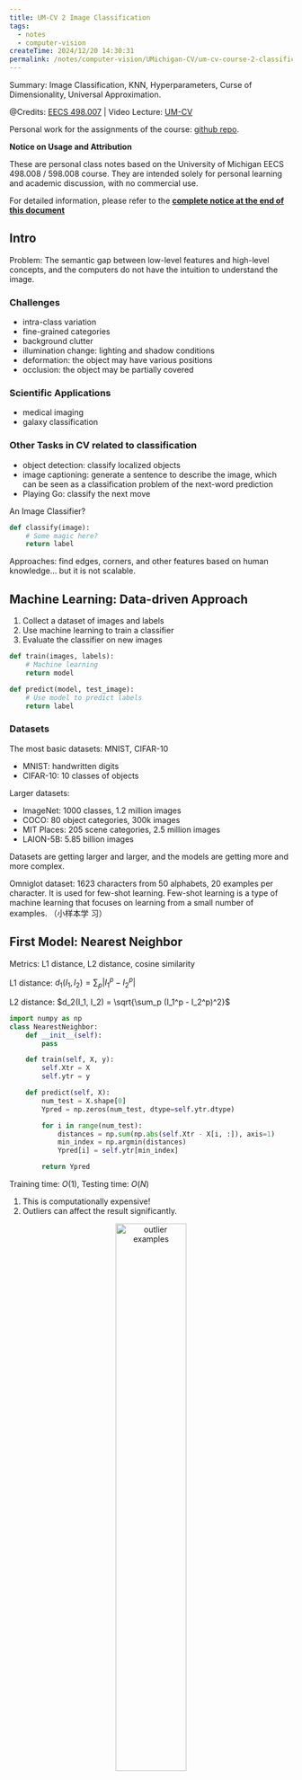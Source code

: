 ```yaml
---
title: UM-CV 2 Image Classification
tags: 
  - notes
  - computer-vision
createTime: 2024/12/20 14:30:31
permalink: /notes/computer-vision/UMichigan-CV/um-cv-course-2-classification/
---
```


Summary: Image Classification, KNN, Hyperparameters, Curse of Dimensionality,
Universal Approximation.

<!-- more -->

@Credits: [EECS 498.007](https://web.eecs.umich.edu/~justincj/teaching/eecs498/WI2022/) | 
Video Lecture: [UM-CV](https://www.youtube.com/watch?v=dJYGatp4SvA&list=PL5-TkQAfAZFbzxjBHtzdVCWE0Zbhomg7r) 

Personal work for the assignments of the course: [github repo](https://github.com/SaturnTsen/EECS-498-007/).

**Notice on Usage and Attribution**

These are personal class notes based on the University of Michigan EECS 498.008
/ 598.008 course. They are intended solely for personal learning and academic
discussion, with no commercial use.

For detailed information, please refer to the **[complete notice at the end of this document](#notice-on-usage-and-attribution)**

## Intro

Problem: The semantic gap between low-level features and high-level concepts,
and the computers do not have the intuition to understand the image.


### Challenges

- intra-class variation
- fine-grained categories
- background clutter
- illumination change: lighting and shadow conditions
- deformation: the object may have various positions
- occlusion: the object may be partially covered

### Scientific Applications

- medical imaging
- galaxy classification

### Other Tasks in CV related to classification
- object detection: classify localized objects
- image captioning: generate a sentence to describe the image, which can be seen
  as a classification problem of the next-word prediction
- Playing Go: classify the next move

An Image Classifier?
```python
def classify(image):
    # Some magic here?
    return label
```
Approaches: find edges, corners, and other features based on human knowledge...
but it is not scalable.

## Machine Learning: Data-driven Approach

1. Collect a dataset of images and labels
2. Use machine learning to train a classifier
3. Evaluate the classifier on new images

```python
def train(images, labels):
    # Machine learning
    return model
```

```python
def predict(model, test_image):
    # Use model to predict labels
    return label
```

### Datasets

The most basic datasets: MNIST, CIFAR-10
- MNIST: handwritten digits
- CIFAR-10: 10 classes of objects

Larger datasets:
- ImageNet: 1000 classes, 1.2 million images
- COCO: 80 object categories, 300k images
- MIT Places: 205 scene categories, 2.5 million images
- LAION-5B: 5.85 billion images

Datasets are getting larger and larger, and the models are getting more and more
complex.

Omniglot dataset: 1623 characters from 50 alphabets, 20 examples per character.
It is used for few-shot learning. Few-shot learning is a type of machine
learning that focuses on learning from a small number of examples. （小样本学
习）

## First Model: Nearest Neighbor

Metrics: L1 distance, L2 distance, cosine similarity

L1 distance: $d_1(I_1, I_2) = \sum_p |I_1^p - I_2^p|$

L2 distance: $d_2(I_1, I_2) = \sqrt{\sum_p (I_1^p - I_2^p)^2}$

```python
import numpy as np
class NearestNeighbor:
    def __init__(self):
        pass

    def train(self, X, y):
        self.Xtr = X
        self.ytr = y

    def predict(self, X):
        num_test = X.shape[0]
        Ypred = np.zeros(num_test, dtype=self.ytr.dtype)

        for i in range(num_test):
            distances = np.sum(np.abs(self.Xtr - X[i, :]), axis=1)
            min_index = np.argmin(distances)
            Ypred[i] = self.ytr[min_index]

        return Ypred
```

Training time: $O(1)$, Testing time: $O(N)$

1. This is computationally expensive!
2. Outliers can affect the result significantly.

<div style="text-align:center;">
<img src="/images/um-cv/um-cv-2-1.png" width="50%" alt="outlier examples"  /><br>
Fig: outliers
</div>

Web demo: [Nearest Neighbor Demo](http://vision.stanford.edu/teaching/cs231n-demos/knn/)

### Hyperparameters

What is the best K to use?

Hyperparameters: parameters that are not learned by the model, but are set at
the start of the learning process.

Setting Hyperparameters:

- Idea 1: Choose hyperparameters that work best on the data.
  - BAD: This works best on the training data.
- Idea 2: Split data into train and test and choose hyperparameters that work best on the test data.
  - BAD: The algorithm is polluted by the test data!
- Idea 3: Split data into train, validation, and test. Choose hyperparameters that work best on the validation data.
  - Better and correct ! We only touch once the test data.
  - Bad performance on the test set implies bad performance on the real world.

<div style="text-align:center;">
<img src="/images/um-cv/um-cv-2-2.png" width="80%" alt="How to split your data"  /><br>
Fig: How to split your data
</div>

- Idea 4: Cross-validation: split data into k folds, train on k-1 folds, and test on the remaining fold. Repeat k times and average the results.
  - Better than Idea 3, but computationally expensive. Useful for small datasets, but not used too much in deep learning.

<div style="text-align:center;">
<img src="/images/um-cv/um-cv-2-3.png" width="80%" alt="cross-validation"  /><br>
Fig: cross-validation
</div>

Empirical studies:

<div style="text-align:center;">
<img src="/images/um-cv/um-cv-2-4.png" width="80%" alt="Empirical studies"  /><br>
Fig: Empirical studies
</div>

### Correctness: Universal Approximation

KNN has universal approximation power on compact sets.
<div style="text-align:center;">
<img src="/images/um-cv/um-cv-2-5.png" width="80%" alt="Universal Approximation"  /><br>
Fig: Universal Approximation
</div>

### Curse of Dimensionality

As the number of (input) dimensions increases, the volume of the space increases
exponentially, and the number of data points required to fill the space
increases exponentially.

### Summary

- KNN very is slow at runtime.
- Distance metrics on pixels are not informative, e.g. predicting a human's face
  based on the surrounding pixels.
- Surprisingly, KNN works well with extracted convolutional features!

## Assignment 1

Some notes:

### PyTorch Tensor Operations

Recall: some useful functions in PyTorch
```python
## Creating tensors ##
torch.full # to create a tensor filled with a single value
torch.rand # to create a tensor of random values
torch.arange # to create a tensor with values that increase by 1
torch.linspace # to create a tensor with values that increase by a fixed amount
torch.eye # to create an identity matrix

## Reshaping tensors ##
torch.view # to reshape a tensor in-place
torch.reshape # to reshape a tensor
torch.flatten # to flatten a tensor

torch.permute # to permute the dimensions of a tensor
torch.transpose # to transpose a tensor

torch.squeeze # to remove dimensions of size 1
torch.unsqueeze # to add dimensions of size 1

## Aggregating tensors ##

torch.argmax # to find the index of the maximum value
torch.topk # to find the k largest values
torch.sort # to sort a tensor
torch.argsort # to find the indices that would sort a tensor

torch.sum # to sum a tensor
torch.mean # to compute the mean of a tensor
torch.std # to compute the standard deviation of a tensor

## Multiplying tensors ##
torch.mm # to perform matrix-matrix multiplication
torch.mv # to perform matrix-vector multiplication
torch.einsum # to perform Einstein summation
torch.kron # to compute the Kronecker product

## Concat and split tensors ##
torch.cat # to concatenate tensors
torch.chunk # to split a tensor into chunks
```

### Slicing, Indexing, and Boolean Masking

#### Access a single row or columns of a tensor

There are two common ways to access a single row or column of a tensor: using an
integer will reduce the rank by one, and using a length-one slice will keep the
same rank. Note that this is different behavior from MATLAB.

#### Slicing a tensor

Slicing a tensor returns a **view** into the same data, so modifying it will
also modify the original tensor. To avoid this, you can use the `clone()` method
to make a copy of a tensor.

When you index into torch tensor using slicing, the resulting tensor view will
always be a subarray of the original tensor. This is powerful, but can be
restrictive.

#### Indexing with an integer array or a tensor

We can also use **index arrays** to index tensors; this lets us construct new
tensors with a lot more flexibility than using slices.

As an example, we can use index arrays to reorder the rows or columns of a tensor:

```python
# Credit: UMich EECS 498.007

# Create the following rank 2 tensor with shape (3, 4)
# [[ 1  2  3  4]
#  [ 5  6  7  8]
#  [ 9 10 11 12]]
a = torch.tensor([[1, 2, 3, 4], [5, 6, 7, 8], [9, 10, 11, 12]])
print('Original tensor:')
print(a)

# Create a new tensor of shape (5, 4) by reordering rows from a:
# - First two rows same as the first row of a
# - Third row is the same as the last row of a
# - Fourth and fifth rows are the same as the second row from a
idx = [0, 0, 2, 1, 1]  # index arrays can be Python lists of integers
print('\nReordered rows:')
print(a[idx])

# Create a new tensor of shape (3, 4) by reversing the columns from a
idx = torch.tensor([3, 2, 1, 0])  # Index arrays can be int64 torch tensors
print('\nReordered columns:')
print(a[:, idx])
```

```text :collapsed-lines=3
Original tensor:
tensor([[ 1,  2,  3,  4],
        [ 5,  6,  7,  8],
        [ 9, 10, 11, 12]])

Reordered rows:
tensor([[ 1,  2,  3,  4],
        [ 1,  2,  3,  4],
        [ 9, 10, 11, 12],
        [ 5,  6,  7,  8],
        [ 5,  6,  7,  8]])
tensor([[ 1,  2,  3,  4],
        [ 1,  2,  3,  4],
        [ 9, 10, 11, 12],
        [ 5,  6,  7,  8],
        [ 5,  6,  7,  8]])

Reordered columns:
tensor([[ 4,  3,  2,  1],
        [ 8,  7,  6,  5],
        [12, 11, 10,  9]])
```

More generally, given index arrays `idx0` and `idx1` with `N` elements each, `a[idx0, idx1]` is equivalent to:

```python
# Credit: UMich EECS 498.007

torch.tensor([
  a[idx0[0], idx1[0]],
  a[idx0[1], idx1[1]],
  ...,
  a[idx0[N - 1], idx1[N - 1]]
])
```

(A similar pattern extends to tensors with more than two dimensions)

```python
# Credit: UMich EECS 498.007

We can for example use this to get or set the diagonal of a tensor:

a = torch.tensor([[1, 2, 3], [4, 5, 6], [7, 8, 9]])
print('Original tensor:')
print(a)

idx = [0, 1, 2]
print('\nGet the diagonal:')
print(a[idx, idx])

# Modify the diagonal
a[idx, idx] = torch.tensor([11, 22, 33])
print('\nAfter setting the diagonal:')
print(a)
```

```text :collapsed-lines=3
Original tensor:
tensor([[1, 2, 3],
        [4, 5, 6],
        [7, 8, 9]])

Get the diagonal:
tensor([1, 5, 9])

After setting the diagonal:
tensor([[11,  2,  3],
        [ 4, 22,  6],
        [ 7,  8, 33]])
```

Select one element from each row or column of a tensor:

```python :collapsed-lines=10
# Create a new tensor from which we will select elements
a = torch.tensor([[1, 2, 3], [4, 5, 6], [7, 8, 9], [10, 11, 12]])
print('Original tensor:')
print(a)

# Take on element from each row of a:
# from row 0, take element 1;
# from row 1, take element 2;
# from row 2, take element 1;
# from row 3, take element 0
idx0 = torch.arange(a.shape[0])  # Quick way to build [0, 1, 2, 3]
idx1 = torch.tensor([1, 2, 1, 0])
print('\nSelect one element from each row:')
print(a[idx0, idx1])

# Now set each of those elements to zero
a[idx0, idx1] = 0
print('\nAfter modifying one element from each row:')
print(a)
```

```text :collapsed-lines=3
Original tensor:
tensor([[ 1,  2,  3],
        [ 4,  5,  6],
        [ 7,  8,  9],
        [10, 11, 12]])

Select one element from each row:
tensor([ 2,  6,  8, 10])

After modifying one element from each row:
tensor([[ 1,  0,  3],
        [ 4,  5,  0],
        [ 7,  0,  9],
        [ 0, 11, 12]])
```

#### Boolean masking of tensors

The shape of the boolean mask should be the same as the original tensor, or
should be broadcastable to the same shape. This is commonly used so I will not
detail it here.

### Reshape, Permute, and Contiguous

#### Reshape

Reshaping is calculated with the notion of **stride**. The stride of a tensor is
the number of elements in the memory that need to be skipped over to obtain the
next element along each dimension. See [this blog post by Edward
Yang](http://blog.ezyang.com/2019/05/pytorch-internals/) for a clear explanation
of the problem.

#### Permute

Permute is used to change the order of dimensions in a tensor. This can be
understood mathematically.

Consider the symmetric group $S_n$ of all permutations of $n$ elements. In other
words, $\sigma \in S_n$ is a bijection from the set $\{1, 2, \ldots, n\}$ to
itself. The permutation $\sigma$ can be represented as a list of integers
$\sigma = [\sigma(1), \sigma(2), \ldots, \sigma(n)]$. 

Let $A$ be a tensor of shape $(d_1, d_2, \ldots, d_n)$. The tensor $A'$ permuted by $\sigma$ is a tensor of shape $(d_{\sigma(1)}, d_{\sigma(2)}, \ldots, d_{\sigma(n)})$. And for any index $(i_1', i_2', \ldots, i_n')$ in $A'$, we have

$$
A'_{i_1', i_2', \ldots, i_n'} = A_{i_{\sigma^{-1}(1)}', i_{\sigma^{-1}(2)}', \ldots, i_{\sigma^{-1}(n)}'}
$$

```python
import torch

A = torch.tensor([[[1, 2], [3, 4]], [[5, 6], [7, 8]]])
# A has shape (2, 2, 2)
σ = [2, 0, 1]
A_prime = A.permute(*σ)
print("\nA' (permute [2, 0, 1]):\n", A_prime)
i_prime = (0, 1, 1)
i_original = (i_prime[σ.index(0)], i_prime[σ.index(1)], i_prime[σ.index(2)])
assert A_prime[i_prime] == A[i_original], "Permute operation is incorrect!"
print("\nVerified")
```

#### Contiguous ?

Some combinations of reshaping operations will fail with cryptic errors. The
exact reasons for this have to do with the way that tensors and views of tensors
are implemented, and are beyond the scope of this assignment. However if you're
curious, [this blog post by Edward Yang](http://blog.ezyang.com/2019/05/pytorch-internals/) 
gives a clear explanation of the problem.

[pytorch-internals](http://blog.ezyang.com/2019/05/pytorch-internals/) is a good
blog to understand the operation `contiguous()`, `view()` and `reshape()`.

## KNN

KNN Implementation

```python :collapsed-lines=50
"""
Implements a K-Nearest Neighbor classifier in PyTorch.
"""
import torch
from typing import Dict, List


def hello():
    """
    This is a sample function that we will try to import and run to ensure that
    our environment is correctly set up on Google Colab.
    """
    print("Hello from knn.py!")


def compute_distances_two_loops(x_train: torch.Tensor, x_test: torch.Tensor):
    """
    Computes the squared Euclidean distance between each element of training
    set and each element of test set. Images should be flattened and treated
    as vectors.

    This implementation uses a naive set of nested loops over the training and
    test data.

    The input data may have any number of dimensions -- for example this
    function should be able to compute nearest neighbor between vectors, in
    which case the inputs will have shape (num_{train, test}, D); it should
    also be able to compute nearest neighbors between images, where the inputs
    will have shape (num_{train, test}, C, H, W). More generally, the inputs
    will have shape (num_{train, test}, D1, D2, ..., Dn); you should flatten
    each element of shape (D1, D2, ..., Dn) into a vector of shape
    (D1 * D2 * ... * Dn) before computing distances.

    The input tensors should not be modified.

    NOTE: Your implementation may not use `torch.norm`, `torch.dist`,
    `torch.cdist`, or their instance method variants (`x.norm`, `x.dist`,
    `x.cdist`, etc.). You may not use any functions from `torch.nn` or
    `torch.nn.functional` modules.

    Args:
        x_train: Tensor of shape (num_train, D1, D2, ...)
        x_test: Tensor of shape (num_test, D1, D2, ...)

    Returns:
        dists: Tensor of shape (num_train, num_test) where dists[i, j]
            is the squared Euclidean distance between the i-th training point
            and the j-th test point. It should have the same dtype as x_train.
    """
    # Initialize dists to be a tensor of shape (num_train, num_test) with the
    # same datatype and device as x_train
    num_train = x_train.shape[0]
    num_test = x_test.shape[0]
    dists = x_train.new_zeros(num_train, num_test)
    ##########################################################################
    # TODO: Implement this function using a pair of nested loops over the    #
    # training data and the test data.                                       #
    #                                                                        #
    # You may not use torch.norm (or its instance method variant), nor any   #
    # functions from torch.nn or torch.nn.functional.                        #
    ##########################################################################
    # Replace "pass" statement with your code
    for i in range(num_train):
        for j in range(num_test):
            dists[i, j] = torch.sum((x_train[i] - x_test[j])**2)
    ##########################################################################
    #                           END OF YOUR CODE                             #
    ##########################################################################
    return dists


def compute_distances_one_loop(x_train: torch.Tensor, x_test: torch.Tensor):
    """
    Computes the squared Euclidean distance between each element of training
    set and each element of test set. Images should be flattened and treated
    as vectors.

    This implementation uses only a single loop over the training data.

    Similar to `compute_distances_two_loops`, this should be able to handle
    inputs with any number of dimensions. The inputs should not be modified.

    NOTE: Your implementation may not use `torch.norm`, `torch.dist`,
    `torch.cdist`, or their instance method variants (`x.norm`, `x.dist`,
    `x.cdist`, etc.). You may not use any functions from `torch.nn` or
    `torch.nn.functional` modules.

    Args:
        x_train: Tensor of shape (num_train, D1, D2, ...)
        x_test: Tensor of shape (num_test, D1, D2, ...)

    Returns:
        dists: Tensor of shape (num_train, num_test) where dists[i, j]
            is the squared Euclidean distance between the i-th training point
            and the j-th test point. It should have the same dtype as x_train.
    """
    # Initialize dists to be a tensor of shape (num_train, num_test) with the
    # same datatype and device as x_train

    ##########################################################################
    # TODO: Implement this function using only a single loop over x_train.   #
    #                                                                        #
    # You may not use torch.norm (or its instance method variant), nor any   #
    # functions from torch.nn or torch.nn.functional.                        #
    ##########################################################################
    # Replace "pass" statement with your code
    num_train = x_train.shape[0]
    num_test = x_test.shape[0]
    dists = torch.zeros(num_train, num_test,
                        dtype=x_train.dtype,
                        device=x_train.device)
    for i in range(num_train):
        dists[i] = torch.sum((x_train[i] - x_test)**2, dim=(1, 2, 3))
    ##########################################################################
    #                           END OF YOUR CODE                             #
    ##########################################################################
    return dists


def compute_distances_no_loops(x_train: torch.Tensor, x_test: torch.Tensor):
    """
    Computes the squared Euclidean distance between each element of training
    set and each element of test set. Images should be flattened and treated
    as vectors.

    This implementation should not use any Python loops. For memory-efficiency,
    it also should not create any large intermediate tensors; in particular you
    should not create any intermediate tensors with O(num_train * num_test)
    elements.

    Similar to `compute_distances_two_loops`, this should be able to handle
    inputs with any number of dimensions. The inputs should not be modified.

    NOTE: Your implementation may not use `torch.norm`, `torch.dist`,
    `torch.cdist`, or their instance method variants (`x.norm`, `x.dist`,
    `x.cdist`, etc.). You may not use any functions from `torch.nn` or
    `torch.nn.functional` modules.

    Args:
        x_train: Tensor of shape (num_train, C, H, W)
        x_test: Tensor of shape (num_test, C, H, W)

    Returns:
        dists: Tensor of shape (num_train, num_test) where dists[i, j] is
            the squared Euclidean distance between the i-th training point and
            the j-th test point.
    """
    # Initialize dists to be a tensor of shape (num_train, num_test) with the
    # same datatype and device as x_train
    num_train = x_train.shape[0]
    num_test = x_test.shape[0]
    ##########################################################################
    # TODO: Implement this function without using any explicit loops and     #
    # without creating any intermediate tensors with O(num_train * num_test) #
    # elements.                                                              #
    #                                                                        #
    # You may not use torch.norm (or its instance method variant), nor any   #
    # functions from torch.nn or torch.nn.functional.                        #
    #                                                                        #
    # HINT: Try to formulate the Euclidean distance using two broadcast sums #
    #       and a matrix multiply.                                           #
    ##########################################################################
    # Replace "pass" statement with your code
    dists = torch.sum((x_train.view(num_train, 1, -1) -
                       x_test.view(num_test, 1, -1).permute(1, 0, 2))**2, dim=2)
    # dists = torch.cdist(x_train.view(num_train, -1),
    #                     x_test.view(num_test, -1), p=2)

    ##########################################################################
    #                           END OF YOUR CODE                             #
    ##########################################################################
    return dists


def predict_labels(dists: torch.Tensor, y_train: torch.Tensor, k: int = 1):
    """
    Given distances between all pairs of training and test samples, predict a
    label for each test sample by taking a MAJORITY VOTE among its `k` nearest
    neighbors in the training set.

    In the event of a tie, this function SHOULD return the smallest label. For
    example, if k=5 and the 5 nearest neighbors to a test example have labels
    [1, 2, 1, 2, 3] then there is a tie between 1 and 2 (each have 2 votes),
    so we should return 1 since it is the smallest label.

    This function should not modify any of its inputs.

    Args:
        dists: Tensor of shape (num_train, num_test) where dists[i, j] is the
            squared Euclidean distance between the i-th training point and the
            j-th test point.
        y_train: Tensor of shape (num_train,) giving labels for all training
            samples. Each label is an integer in the range [0, num_classes - 1]
        k: The number of nearest neighbors to use for classification.

    Returns:
        y_pred: int64 Tensor of shape (num_test,) giving predicted labels for
            the test data, where y_pred[j] is the predicted label for the j-th
            test example. Each label should be an integer in the range
            [0, num_classes - 1].
    """
    num_train, num_test = dists.shape
    y_pred = torch.zeros(num_test, dtype=torch.int64)
    ##########################################################################
    # TODO: Implement this function. You may use an explicit loop over the   #
    # test samples.                                                          #
    #                                                                        #
    # HINT: Look up the function torch.topk                                  #
    ##########################################################################
    # Replace "pass" statement with your code
    neighbor_indices = torch.topk(dists, k=k, dim=0, largest=False).indices
    y_neighbors = y_train[neighbor_indices]
    y_pred = torch.mode(y_neighbors, 0).values
    ##########################################################################
    #                           END OF YOUR CODE                             #
    ##########################################################################
    return y_pred


class KnnClassifier:

    def __init__(self, x_train: torch.Tensor, y_train: torch.Tensor):
        """
        Create a new K-Nearest Neighbor classifier with the specified training
        data. In the initializer we simply memorize the provided training data.

        Args:
            x_train: Tensor of shape (num_train, C, H, W) giving training data
            y_train: int64 Tensor of shape (num_train, ) giving training labels
        """
        ######################################################################
        # TODO: Implement the initializer for this class. It should perform  #
        # no computation and simply memorize the training data in            #
        # `self.x_train` and `self.y_train`, accordingly.                    #
        ######################################################################
        # Replace "pass" statement with your code
        self.x_train = x_train
        self.y_train = y_train
        ######################################################################
        #                         END OF YOUR CODE                           #
        ######################################################################

    def predict(self, x_test: torch.Tensor, k: int = 1):
        """
        Make predictions using the classifier.

        Args:
            x_test: Tensor of shape (num_test, C, H, W) giving test samples.
            k: The number of neighbors to use for predictions.

        Returns:
            y_test_pred: Tensor of shape (num_test,) giving predicted labels
                for the test samples.
        """
        y_test_pred = None
        ######################################################################
        # TODO: Implement this method. You should use the functions you      #
        # wrote above for computing distances (use the no-loop variant) and  #
        # to predict output labels.                                          #
        ######################################################################
        # Replace "pass" statement with your code
        dist = compute_distances_no_loops(self.x_train, x_test)
        y_test_pred = predict_labels(dist, self.y_train, k)
        ######################################################################
        #                         END OF YOUR CODE                           #
        ######################################################################
        return y_test_pred

    def check_accuracy(
        self,
        x_test: torch.Tensor,
        y_test: torch.Tensor,
        k: int = 1,
        quiet: bool = False
    ):
        """
        Utility method for checking the accuracy of this classifier on test
        data. Returns the accuracy of the classifier on the test data, and
        also prints a message giving the accuracy.

        Args:
            x_test: Tensor of shape (num_test, C, H, W) giving test samples.
            y_test: int64 Tensor of shape (num_test,) giving test labels.
            k: The number of neighbors to use for prediction.
            quiet: If True, don't print a message.

        Returns:
            accuracy: Accuracy of this classifier on the test data, as a
                percent. Python float in the range [0, 100]
        """
        y_test_pred = self.predict(x_test, k=k)
        num_samples = x_test.shape[0]
        num_correct = (y_test == y_test_pred).sum().item()
        accuracy = 100.0 * num_correct / num_samples
        msg = (
            f"Got {num_correct} / {num_samples} correct; "
            f"accuracy is {accuracy:.2f}%"
        )
        if not quiet:
            print(msg)
        return accuracy


def knn_cross_validate(
    x_train: torch.Tensor,
    y_train: torch.Tensor,
    num_folds: int = 5,
    k_choices: List[int] = [1, 3, 5, 8, 10, 12, 15, 20, 50, 100],
):
    """
    Perform cross-validation for `KnnClassifier`.

    Args:
        x_train: Tensor of shape (num_train, C, H, W) giving all training data.
        y_train: int64 Tensor of shape (num_train,) giving labels for training
            data.
        num_folds: Integer giving the number of folds to use.
        k_choices: List of integers giving the values of k to try.

    Returns:
        k_to_accuracies: Dictionary mapping values of k to lists, where
            k_to_accuracies[k][i] is the accuracy on the i-th fold of a
            `KnnClassifier` that uses k nearest neighbors.
    """

    # First we divide the training data into num_folds equally-sized folds.
    x_train_folds = []
    y_train_folds = []
    ##########################################################################
    # TODO: Split the training data and images into folds. After splitting,  #
    # x_train_folds and y_train_folds should be lists of length num_folds,   #
    # where y_train_folds[i] is label vector for images inx_train_folds[i].  #
    #                                                                        #
    # HINT: torch.chunk                                                      #
    ##########################################################################
    # Replace "pass" statement with your code
    x_train_folds = torch.chunk(x_train, num_folds, dim=0)
    y_train_folds = torch.chunk(y_train, num_folds, dim=0)
    ##########################################################################
    #                           END OF YOUR CODE                             #
    ##########################################################################

    # A dictionary holding the accuracies for different values of k that we
    # find when running cross-validation. After running cross-validation,
    # k_to_accuracies[k] should be a list of length num_folds giving the
    # different accuracies we found trying `KnnClassifier`s using k neighbors.
    k_to_accuracies = {}

    ##########################################################################
    # TODO: Perform cross-validation to find the best value of k. For each   #
    # value of k in k_choices, run the k-NN algorithm `num_folds` times; in  #
    # each case you'll use all but one fold as training data, and use the    #
    # last fold as a validation set. Store the accuracies for all folds and  #
    # all values in k in k_to_accuracies.                                    #
    #                                                                        #
    # HINT: torch.cat                                                        #
    ##########################################################################
    # Replace "pass" statement with your code
    for k in k_choices:
        k_to_accuracies[k] = []
        for i in range(num_folds):
            x_train_fold = torch.cat(
                x_train_folds[:i] + x_train_folds[i+1:], dim=0)
            y_train_fold = torch.cat(
                y_train_folds[:i] + y_train_folds[i+1:], dim=0)
            x_val_fold = x_train_folds[i]
            y_val_fold = y_train_folds[i]
            knn = KnnClassifier(x_train_fold, y_train_fold)
            accuracy = knn.check_accuracy(
                x_val_fold, y_val_fold, k=k, quiet=True)
            k_to_accuracies[k].append(accuracy)
    ##########################################################################
    #                           END OF YOUR CODE                             #
    ##########################################################################

    return k_to_accuracies


def knn_get_best_k(k_to_accuracies: Dict[int, List]):
    """
    Select the best value for k, from the cross-validation result from
    knn_cross_validate. If there are multiple k's available, then you SHOULD
    choose the smallest k among all possible answer.

    Args:
        k_to_accuracies: Dictionary mapping values of k to lists, where
            k_to_accuracies[k][i] is the accuracy on the i-th fold of a
            `KnnClassifier` that uses k nearest neighbors.

    Returns:
        best_k: best (and smallest if there is a conflict) k value based on
            the k_to_accuracies info.
    """
    best_k = 0
    ##########################################################################
    # TODO: Use the results of cross-validation stored in k_to_accuracies to #
    # choose the value of k, and store result in `best_k`. You should choose #
    # the value of k that has the highest mean accuracy across all folds.   #
    ##########################################################################
    # Replace "pass" statement with your code
    best_accuracy = 0
    for k, accuracies in k_to_accuracies.items():
        accuracy = sum(accuracies) / len(accuracies)
        if accuracy > best_accuracy:
            best_accuracy = accuracy
            best_k = k
    ##########################################################################
    #                           END OF YOUR CODE                             #
    ##########################################################################
    return best_k

```

## **Notice on Usage and Attribution**

This note is based on the **University of Michigan's publicly available course EECS 498.008 / 598.008** and is intended **solely for personal learning and academic discussion**, with no commercial use.
- **Nature of the Notes:** These notes include extensive references and citations
  from course materials to ensure clarity and completeness. However, they are
  presented as personal interpretations and summaries, not as substitutes for
  the original course content.
- **Original Course Resources:** Please refer to the official [**University of
  Michigan website**](https://web.eecs.umich.edu/~justincj/teaching/eecs498/WI2022/) for complete and accurate course materials.  
- **Third-Party Open Access Content:** This note may reference Open Access (OA)
  papers or resources cited within the course materials. These materials are
  used under their original Open Access licenses (e.g., CC BY, CC BY-SA).  
- **Proper Attribution:** Every referenced OA resource is appropriately cited,
  including the author, publication title, source link, and license type.  
- **Copyright Notice:** All rights to third-party content remain with their
  respective authors or publishers.  
- **Content Removal:** If you believe any content infringes on your copyright,
  please contact me, and I will promptly remove the content in question.
